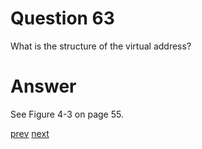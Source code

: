 
# Question 63


What is the structure of the virtual address?


# Answer




See Figure 4-3 on page 55.




[prev](62.md) [next](64.md)
